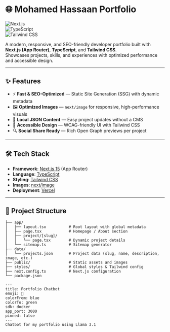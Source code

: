 # 🌐 Mohamed Hassaan Portfolio

![Next.js](https://img.shields.io/badge/Next.js-15-black?style=flat&logo=nextdotjs)  
![TypeScript](https://img.shields.io/badge/TypeScript-blue?style=flat&logo=typescript)  
![Tailwind CSS](https://img.shields.io/badge/TailwindCSS-06B6D4?style=flat&logo=tailwindcss)  

A modern, responsive, and SEO-friendly developer portfolio built with **Next.js (App Router)**, **TypeScript**, and **Tailwind CSS**.  
Showcases projects, skills, and experiences with optimized performance and accessible design.

---

## ✨ Features

- ⚡ **Fast & SEO-Optimized** — Static Site Generation (SSG) with dynamic metadata
- 🖼 **Optimized Images** — `next/image` for responsive, high-performance visuals
- 📂 **Local JSON Content** — Easy project updates without a CMS
- 🎯 **Accessible Design** — WCAG-friendly UI with Tailwind CSS
- 🔍 **Social Share Ready** — Rich Open Graph previews per project

---

## 🛠 Tech Stack

- **Framework**: [Next.js 15](https://nextjs.org/) (App Router)
- **Language**: [TypeScript](https://www.typescriptlang.org/)
- **Styling**: [Tailwind CSS](https://tailwindcss.com/)
- **Images**: [next/image](https://nextjs.org/docs/api-reference/next/image)
- **Deployment**: [Vercel](https://vercel.com/)

---

## 📂 Project Structure

```plaintext
├── app/
│   ├── layout.tsx          # Root layout with global metadata
│   ├── page.tsx            # Homepage / About section
│   ├── project/[slug]/
│   │   └── page.tsx        # Dynamic project details
│   └── sitemap.ts          # Sitemap generator
├── data/
│   └── projects.json       # Project data (slug, name, description, image, etc.)
├── public/                 # Static assets and images
├── styles/                 # Global styles & Tailwind config
├── next.config.ts          # Next.js configuration
└── package.json

---
title: Portfolio Chatbot
emoji: 🤖
colorFrom: blue
colorTo: green
sdk: docker
app_port: 3000
pinned: false
---
Chatbot for my portfolio using Llama 3.1